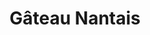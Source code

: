 ---
layout: recette
categories: [recettes]
hidden: true
lang: fr
sitemap: true
title: Gâteau Nantais
type: sucre
utensils:
  - saladier
  - batteur-elec
  - spatule-silicone
  - moule-brownie
  - grille
  - pinceau
  - microplane
recettes:
  Classique:
    ingredients: 
      - nom: beurre
        qte: 125
        unite: gr
      - nom: sucre blanc
        qte: 125
        unite: gr
      - nom: oeufs 
        qte: 3
        variable: true
      - nom: poudre d'amandes
        qte: 125
        unite: gr
      - nom: farine
        qte: 40
        unite: gr
      - nom: rhum brun
        qte: 30
        unite: gr
      - nom: glaçage rhum
        lien: /recettes/glacage#Rhum
      - nom: zestes de citron vert
    etapes:
      - label: Préparation
        details:
          - Battre le beurre avec le sucre à vitesse lente. Arrêter quand le mélange a blanchi et est aérien
          - Ajouter les oeufs un à un, battre à vitesse lente
          - Ajouter 15 grammes de rhum brun et la poudre d'amandes, battre à vitesse moyenne
          - Ajouter la farine
          - Incorporer à la spatule silicone
      - label: Cuisson
        emoji: 🔥
        details:
          - Cuire 40 minutes à 170°C
          - Démouler à l'envers sur une grille
          - Imbiber de 15 grammes de rhum brun à l'aide d'un pinceau
          - Laisser refroidir le gâteau
      - label: Glaçage
        details:
          - label: Voir ici
            link: /recettes/glacage#Rhum
          - Verser le glaçage et l'étaler à l'aide d'une spatule coudée
          - Réserver au frais
          - Ajouter les zestes de citron vert
---